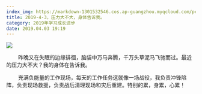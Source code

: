 ```yaml
---
index_img: https://markdown-1301532546.cos.ap-guangzhou.myqcloud.com/peipei_blog/20210921144217.jpeg
title: 2019-4-3，压力大不大，身体告诉我。
category: 2019年学习成长进步
date: 2019.04.03 19:19
---
```


![](https://markdown-1301532546.cos.ap-guangzhou.myqcloud.com/peipei_blog/20210921144217.jpeg)  



  

        昨晚又在失眠的边缘徘徊，脑袋中万马奔腾，千万头草泥马飞驰而过。最近的压力大不大？我的身体在告诉我。  

        充满负能量的工作现场，每天的工作任务这就像一场战役，我负责冲锋陷阵，负责现场救援，负责战后清理现场和灾后重建。特别的累，身累，心累！